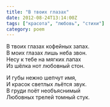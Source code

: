 ```yaml
---
title: "В твоих глазах"
date: 2012-08-24T13:14:00Z
tags: ["красота", "любовь", "стихи"]
category: poem
---
```


В твоих глазах кофейных запах.  
В моих глазах лишь неба звон.  
Несу к тебе на мягких лапах  
Из шёлка нот любовный стон.


И губы нежно шепчут имя,  
И красок светлых льётся звук.  
В груди поёт необъяснимый  
Любовных трелей томный стук.  
